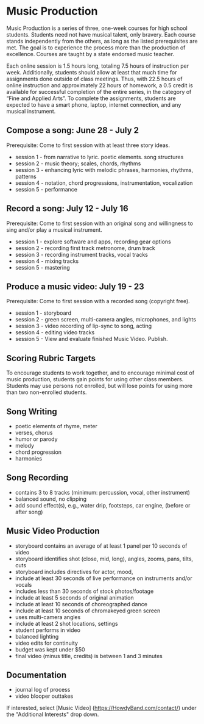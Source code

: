 # Music Production
Music Production is a series of three, one-week courses for high school students.
Students need not have musical talent, only bravery. Each course stands independently from the others, as long as the listed prerequisites are met. The goal is to experience the process more than the production of excellence. 
Courses are taught by a state endorsed music teacher.
                                                      
Each online session is 1.5 hours long, totaling 7.5 hours of instruction per week. Additionally, students should allow at least that much time for assignments done outside of class meetings.
Thus, with 22.5 hours of online instruction and approximately 22 hours of homework, a 0.5 credit is available for successful completion of the entire series, in the category of “Fine and Applied Arts”.
To complete the assignments, students are expected to have a smart phone, laptop, internet connection, and any musical instrument.

## Compose a song: June 28 - July 2 
Prerequisite: Come to first session with at least three story ideas.

* session 1 - from narrative to lyric. poetic elements. song structures
* session 2 - music theory; scales, chords, rhythms
* session 3 - enhancing lyric with melodic phrases, harmonies, rhythms, patterns
* session 4 - notation, chord progressions, instrumentation, vocalization
* session 5 - performance

## Record a song: July 12 - July 16 
Prerequisite: Come to first session with an original song and willingness to sing and/or play a musical instrument.

* session 1 - explore software and apps, recording gear options
* session 2 - recording first track metronome, drum track
* session 3 - recording instrument tracks, vocal tracks
* session 4 - mixing tracks 
* session 5 - mastering

## Produce a music video: July 19 - 23
Prerequisite: Come to first session with a recorded song (copyright free).

* session 1 -  storyboard
* session 2 -  green screen, multi-camera angles, microphones, and lights
* session 3 -  video recording of lip-sync to song, acting
* session 4 -  editing video tracks
* session 5 -  View and evaluate finished Music Video. Publish.

## Scoring Rubric Targets
To encourage students to work together, and to encourage minimal cost of music production, students gain points for using other class members. 
Students may use persons not enrolled, but will lose points for using more than two non-enrolled students.

## Song Writing
* poetic elements of rhyme, meter
* verses, chorus
* humor or parody
* melody 
* chord progression 
* harmonies 

## Song Recording
* contains 3 to 8 tracks (minimum: percussion, vocal, other instrument)
* balanced sound, no clipping 
* add sound effect(s), e.g., water drip, footsteps, car engine, (before or after song)                                             

## Music Video Production
* storyboard contains an average of at least 1 panel per 10 seconds of video
* storyboard identifies shot (close, mid, long), angles, zooms, pans, tilts, cuts
* storyboard includes directives for actor, mood, 
* include at least 30 seconds of live performance on instruments and/or vocals
* includes less than 30 seconds of stock photos/footage
* include at least 5 seconds of original animation
* include at least 10 seconds of choreographed dance
* include at least 10 seconds of chromakeyed green screen 
* uses multi-camera angles
* include at least 2 shot locations, settings
* student performs in video
* balanced lighting
* video edits for continuity
* budget was kept under $50
* final video (minus title, credits) is between 1 and 3 minutes

## Documentation
* journal log of process
* video blooper outtakes

If interested, select [Music Video] (https://HowdyBand.com/contact/) under the "Additional Interests" drop down.
